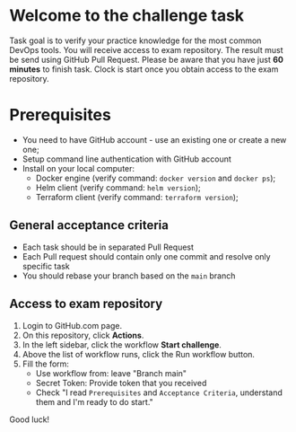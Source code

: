 # Welcome to the challenge task

Task goal is to verify your practice knowledge for the most common DevOps tools.
You will receive access to exam repository. The result must be send using GitHub Pull Request.
Please be aware that you have just **60 minutes** to finish task. 
Clock is start once you obtain access to the exam repository.

# Prerequisites

- You need to have GitHub account - use an existing one or create a new one;
- Setup command line authentication with GitHub account
- Install on your local computer:
    - Docker engine (verify command: `docker version` and `docker ps`);
    - Helm client (verify command: `helm version`);
    - Terraform client (verify command: `terraform version`);

## General acceptance criteria

- Each task should be in separated Pull Request
- Each Pull request should contain only one commit and resolve only specific task
- You should rebase your branch based on the `main` branch

## Access to exam repository

1. Login to GitHub.com page.
1. On this repository, click **Actions**.
2. In the left sidebar, click the workflow **Start challenge**.
3. Above the list of workflow runs, click the Run workflow button.
4. Fill the form:
   - Use workflow from: leave "Branch main"
   - Secret Token: Provide token that you received 
   - Check "I read `Prerequisites` and `Acceptance Criteria`, understand them and I'm ready to do start."

Good luck!